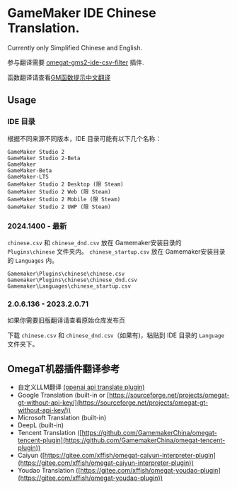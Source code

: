 # GameMaker IDE Chinese Translation.

Currently only Simplified Chinese and English.

参与翻译需要 [omegat-gms2-ide-csv-filter](https://github.com/GamemakerChina/omegat-gms2-ide-csv-filter) 插件.

函数翻译请查看[GM函数提示中文翻译](https://github.com/MagicShiba/GameMaker-GmlSpec-CN-Translation)

## Usage

### IDE 目录

根据不同来源不同版本，IDE 目录可能有以下几个名称：

```text
GameMaker Studio 2
GameMaker Studio 2-Beta
GameMaker
GameMaker-Beta
GameMaker-LTS
GameMaker Studio 2 Desktop (限 Steam)
GameMaker Studio 2 Web (限 Steam)
GameMaker Studio 2 Mobile (限 Steam)
GameMaker Studio 2 UWP (限 Steam)
```

### 2024.1400 - 最新
`chinese.csv` 和 `chinese_dnd.csv` 放在 Gamemaker安装目录的 `Plugins\chinese` 文件夹内。
`chinese_startup.csv` 放在 Gamemaker安装目录的 `Languages` 内。
```
Gamemaker\Plugins\chinese\chinese.csv
Gamemaker\Plugins\chinese\chinese_dnd.csv
Gamemaker\Languages\chinese_startup.csv
```


### 2.0.6.136 - 2023.2.0.71
如果你需要旧版翻译请查看原始仓库发布页

下载 `chinese.csv` 和 `chinese_dnd.csv`（如果有)，粘贴到 IDE 目录的 `Language` 文件夹下。

## OmegaT机器插件翻译参考
 - 自定义LLM翻译 [(openai api translate plugin)](https://github.com/MagicShiba/omegat-plugin-openai-api-translate)
 - Google Translation (built-in or [https://sourceforge.net/projects/omegat-gt-without-api-key/](https://sourceforge.net/projects/omegat-gt-without-api-key/))
 - Microsoft Translation (built-in)
 - DeepL (built-in)
 - Tencent Translation ([https://github.com/GamemakerChina/omegat-tencent-plugin](https://github.com/GamemakerChina/omegat-tencent-plugin))
 - Caiyun ([https://gitee.com/xffish/omegat-caiyun-interpreter-plugin](https://gitee.com/xffish/omegat-caiyun-interpreter-plugin))
 - Youdao Translation ([https://gitee.com/xffish/omegat-youdao-plugin](https://gitee.com/xffish/omegat-youdao-plugin))
